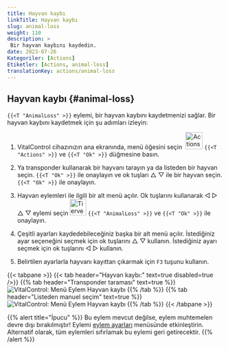```yaml
---
title: Hayvan kaybı
linkTitle: Hayvan kaybı
slug: animal-loss
weight: 110
description: >
 Bir hayvan kaybını kaydedin.
date: 2023-07-26
Kategoriler: [Actions]
Etiketler: [Actions, animal-loss]
translationKey: actions/animal-loss
---
```


## Hayvan kaybı {#animal-loss}

`{{<T "AnimalLoss" >}}` eylemi, bir hayvan kaybını kaydetmenizi sağlar. Bir hayvan kaybını kaydetmek için şu adımları izleyin:

1. VitalControl cihazınızın ana ekranında, menü öğesini seçin &nbsp;<img src="/icons/actions.svg" width="40" align="bottom" alt="Actions" /> `{{<T "Actions" >}}` ve `{{<T "Ok" >}}` düğmesine basın.

2. Ya transponder kullanarak bir hayvanı tarayın ya da listeden bir hayvan seçin. `{{<T "Ok" >}}` ile onaylayın ve ok tuşları △ ▽ ile bir hayvan seçin. `{{<T "Ok" >}}` ile onaylayın.

3. Hayvan eylemleri ile ilgili bir alt menü açılır. Ok tuşlarını kullanarak ◁ ▷ △ ▽ eylemi seçin <img src="/icons/actions/animal-loss.svg" width="38" align="bottom" alt="Tierverlust" /> `{{<T "AnimalLoss" >}}` ve `{{<T "Ok" >}}` ile onaylayın.

4. Çeşitli ayarları kaydedebileceğiniz başka bir alt menü açılır. İstediğiniz ayar seçeneğini seçmek için ok tuşlarını △ ▽ kullanın. İstediğiniz ayarı seçmek için ok tuşlarını ◁ ▷ kullanın.

5. Belirtilen ayarlarla hayvanı kayıttan çıkarmak için `F3` tuşunu kullanın.

{{< tabpane >}}
{{< tab header="Hayvan kaybı:" text=true disabled=true />}}
{{% tab header="Transponder taraması" text=true %}}
![VitalControl: Menü Eylem Hayvan kaybı](../images/animalloss-scan.png "Bir hayvan kaybını kaydedin")
{{% /tab %}}
{{% tab header="Listeden manuel seçim" text=true %}}
![VitalControl: Menü Eylem Hayvan kaybı](../images/animalloss.png "Bir hayvan kaybını kaydedin")
{{% /tab %}}
{{< /tabpane >}}

{{% alert title="İpucu" %}}
Bu eylem mevcut değilse, eylem muhtemelen devre dışı bırakılmıştır! Eylemi [eylem ayarları](../setting/) menüsünde etkinleştirin. Alternatif olarak, tüm eylemleri sıfırlamak bu eylemi geri getirecektir.
{{% /alert %}}
